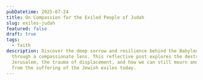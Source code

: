 ```yaml
---
pubDatetime: 2025-07-24
title: On Compassion for the Exiled People of Judah
slug: exiles-judah
featured: false
draft: true
tags:
  - faith
description: Discover the deep sorrow and resilience behind the Babylonian exile
  through a compassionate lens. This reflective post explores the destruction of
  Jerusalem, the trauma of displacement, and how we can still mourn and learn
  from the suffering of the Jewish exiles today.
---
```

